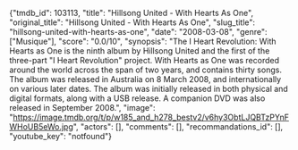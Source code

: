{"tmdb_id": 103113, "title": "Hillsong United - With Hearts As One", "original_title": "Hillsong United - With Hearts As One", "slug_title": "hillsong-united-with-hearts-as-one", "date": "2008-03-08", "genre": ["Musique"], "score": "0.0/10", "synopsis": "The I Heart Revolution: With Hearts as One is the ninth album by Hillsong United and the first of the three-part \"I Heart Revolution\" project. With Hearts as One was recorded around the world across the span of two years, and contains thirty songs. The album was released in Australia on 8 March 2008, and internationally on various later dates. The album was initially released in both physical and digital formats, along with a USB release. A companion DVD was also released in September 2008.", "image": "https://image.tmdb.org/t/p/w185_and_h278_bestv2/v6hy3ObtLJQBTzPYnFWHoUB5eWo.jpg", "actors": [], "comments": [], "recommandations_id": [], "youtube_key": "notfound"}